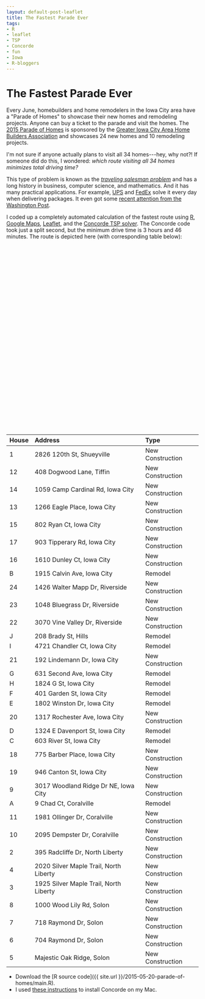 ```yaml
---
layout: default-post-leaflet
title: The Fastest Parade Ever
tags:
- R
- leaflet
- TSP 
- Concorde
- fun
- Iowa
- R-bloggers
---
```


The Fastest Parade Ever
=======================

Every June, homebuilders and home remodelers in the Iowa City area
have a "Parade of Homes" to showcase their new homes
and remodeling projects. Anyone can buy a ticket to the parade and
visit the homes. The [2015 Parade of Homes](http://iowacityhomes.thegazette.com)
is sponsored by the [Greater Iowa City Area Home Builders Association](http://www.iowacityhomes.com) and showcases 24 new homes and 10 remodeling projects.

I'm not sure if anyone actually plans to visit all 34 homes---hey, why
not?! If someone did do this, I wondered: *which route visiting all 34
homes minimizes total driving time?*

This type of problem is known as the [*traveling salesman problem*](http://www.math.uwaterloo.ca/~bico/) and 
has a long history in business, computer science, and mathematics.
And it has many practical applications. For example, [UPS](http://ups.com) and
[FedEx](http://fedex.com)
solve it every day when delivering packages. It even got some [recent
attention from the Washington Post](http://knowmore.washingtonpost.com/2015/03/10/data-geniuses-have-figured-out-what-the-ultimate-u-s-road-trip-looks-like/).

I coded up a completely automated calculation of the
fastest route using [R](http://www.r-project.org), [Google
Maps](http://maps.google.com), [Leaflet](http://leafletjs.com), and the
[Concorde TSP solver](http://www.math.uwaterloo.ca/tsp/concorde/). The Concorde
code took just a split second, but the minimum drive time is 3 hours and
46 minutes. The route is depicted here (with corresponding table below):

<p><div id="htmlwidget-6970" style="width:720px;height:480px;" class="leaflet"></div>
<script type="application/json" data-for="htmlwidget-6970">{"x":{"calls":[{"method":"addTiles","args":["http://{s}.tile.openstreetmap.org/{z}/{x}/{y}.png",null,{"minZoom":0,"maxZoom":18,"maxNativeZoom":null,"tileSize":256,"subdomains":"abc","errorTileUrl":"","tms":false,"continuousWorld":false,"noWrap":false,"zoomOffset":0,"zoomReverse":false,"opacity":1,"zIndex":null,"unloadInvisibleTiles":null,"updateWhenIdle":null,"detectRetina":false,"reuseTiles":false,"attribution":"&copy; <a href=\"http://openstreetmap.org\">OpenStreetMap</a> contributors, <a href=\"http://creativecommons.org/licenses/by-sa/2.0/\">CC-BY-SA</a>"}]},{"method":"addCircles","args":[[41.8478012,41.74797,41.7682995,41.7681931,41.8068888,41.8042198,41.8042198,41.7987348,41.7139207,41.7153502,41.7145734,41.7173,41.6704609,41.669524,41.6667656,41.6455052,41.6509853,41.6769076,41.6755277,41.663643,41.6603734,41.5076062,41.4925353,41.4464019,41.701928,41.65385,41.667263,41.665892,41.666835,41.656296,41.6529979,41.649842,41.649333,41.553627],[-91.6534914,-91.5882795,-91.5919466,-91.5897007,-91.4870328,-91.4835781,-91.4835781,-91.4833871,-91.5405055,-91.5913289,-91.5884344,-91.6611,-91.5976217,-91.5987852,-91.6006026,-91.6052944,-91.5857484,-91.5585152,-91.557447,-91.5160159,-91.4778227,-91.5429689,-91.5430129,-91.5303996,-91.590729,-91.567684,-91.54736,-91.516301,-91.509629,-91.509879,-91.503846,-91.508569,-91.466745,-91.533959],750,null,{"lineCap":null,"lineJoin":null,"clickable":true,"pointerEvents":null,"className":"","stroke":true,"color":"#03F","weight":1,"opacity":0.5,"fill":true,"fillColor":"#03F","fillOpacity":0.5,"dashArray":null},["2826 120th St, Shueyville    ","395 Radcliffe Dr, North Liberty    ","1925 Silver Maple Trail, North Liberty    ","2020 Silver Maple Trail, North Liberty    ","Majestic Oak Ridge, Solon    ","704 Raymond Dr, Solon    ","718 Raymond Dr, Solon    ","1000 Wood Lily Rd, Solon    ","3017 Woodland Ridge Dr NE, Iowa City    ","2095 Dempster Dr, Coralville    ","1981 Ollinger Dr, Coralville    ","408 Dogwood Lane, Tiffin    ","1266 Eagle Place, Iowa City    ","1059 Camp Cardinal Rd, Iowa City    ","802 Ryan Ct, Iowa City    ","1610 Dunley Ct, Iowa City    ","903 Tipperary Rd, Iowa City    ","775 Barber Place, Iowa City    ","946 Canton St, Iowa City    ","1317 Rochester Ave, Iowa City    ","192 Lindemann Dr, Iowa City    ","3070 Vine Valley Dr, Riverside    ","1048 Bluegrass Dr, Riverside    ","1426 Walter Mapp Dr, Riverside    ","9 Chad Ct, Coralville    ","1915 Calvin Ave, Iowa City    ","603 River St, Iowa City    ","1324 E Davenport St., Iowa City    ","1802  Winston Dr, Iowa City    ","401 Garden St, Iowa City    ","631 Second Ave, Iowa City    ","1824 G St, Iowa City    ","4721 Chandler Ct, Iowa City    ","208 Brady St, Hills    "]]},{"method":"addPolylines","args":[[[{"lng":[-91.6534914,-91.6611,-91.5987852,-91.5976217,-91.6006026,-91.5857484,-91.6052944,-91.567684,-91.5303996,-91.5430129,-91.5429689,-91.533959,-91.466745,-91.4778227,-91.503846,-91.508569,-91.509879,-91.509629,-91.5160159,-91.516301,-91.54736,-91.5585152,-91.557447,-91.5405055,-91.590729,-91.5884344,-91.5913289,-91.5882795,-91.5897007,-91.5919466,-91.4833871,-91.4835781,-91.4835781,-91.4870328,-91.6534914],"lat":[41.8478012,41.7173,41.669524,41.6704609,41.6667656,41.6509853,41.6455052,41.65385,41.4464019,41.4925353,41.5076062,41.553627,41.649333,41.6603734,41.6529979,41.649842,41.656296,41.666835,41.663643,41.665892,41.667263,41.6769076,41.6755277,41.7139207,41.701928,41.7145734,41.7153502,41.74797,41.7681931,41.7682995,41.7987348,41.8042198,41.8042198,41.8068888,41.8478012]}]],null,{"lineCap":null,"lineJoin":null,"clickable":true,"pointerEvents":null,"className":"","stroke":true,"color":"#03F","weight":5,"opacity":0.5,"fill":false,"fillColor":"red","fillOpacity":0.2,"dashArray":null,"smoothFactor":1,"noClip":false},null]}],"limits":{"lat":[41.4464019,41.8478012],"lng":[-91.6611,-91.466745]}},"evals":[]}</script></p>

|House |Address                                |Type             |
|:-----|:--------------------------------------|:----------------|
|1     |2826 120th St, Shueyville              |New Construction |
|12    |408 Dogwood Lane, Tiffin               |New Construction |
|14    |1059 Camp Cardinal Rd, Iowa City       |New Construction |
|13    |1266 Eagle Place, Iowa City            |New Construction |
|15    |802 Ryan Ct, Iowa City                 |New Construction |
|17    |903 Tipperary Rd, Iowa City            |New Construction |
|16    |1610 Dunley Ct, Iowa City              |New Construction |
|B     |1915 Calvin Ave, Iowa City             |Remodel          |
|24    |1426 Walter Mapp Dr, Riverside         |New Construction |
|23    |1048 Bluegrass Dr, Riverside           |New Construction |
|22    |3070 Vine Valley Dr, Riverside         |New Construction |
|J     |208 Brady St, Hills                    |Remodel          |
|I     |4721 Chandler Ct, Iowa City            |Remodel          |
|21    |192 Lindemann Dr, Iowa City            |New Construction |
|G     |631 Second Ave, Iowa City              |Remodel          |
|H     |1824 G St, Iowa City                   |Remodel          |
|F     |401 Garden St, Iowa City               |Remodel          |
|E     |1802 Winston Dr, Iowa City             |Remodel          |
|20    |1317 Rochester Ave, Iowa City          |New Construction |
|D     |1324 E Davenport St, Iowa City         |Remodel          |
|C     |603 River St, Iowa City                |Remodel          |
|18    |775 Barber Place, Iowa City            |New Construction |
|19    |946 Canton St, Iowa City               |New Construction |
|9     |3017 Woodland Ridge Dr NE, Iowa City   |New Construction |
|A     |9 Chad Ct, Coralville                  |Remodel          |
|11    |1981 Ollinger Dr, Coralville           |New Construction |
|10    |2095 Dempster Dr, Coralville           |New Construction |
|2     |395 Radcliffe Dr, North Liberty        |New Construction |
|4     |2020 Silver Maple Trail, North Liberty |New Construction |
|3     |1925 Silver Maple Trail, North Liberty |New Construction |
|8     |1000 Wood Lily Rd, Solon               |New Construction |
|7     |718 Raymond Dr, Solon                  |New Construction |
|6     |704 Raymond Dr, Solon                  |New Construction |
|5     |Majestic Oak Ridge, Solon              |New Construction |

* Download the [R source code]({{ site.url }}/2015-05-20-parade-of-homes/main.R).
* I used [these instructions](http://davidsjohnson.net/TSPcourse/mac-install-concorde.txt)
to install Concorde on my Mac.

